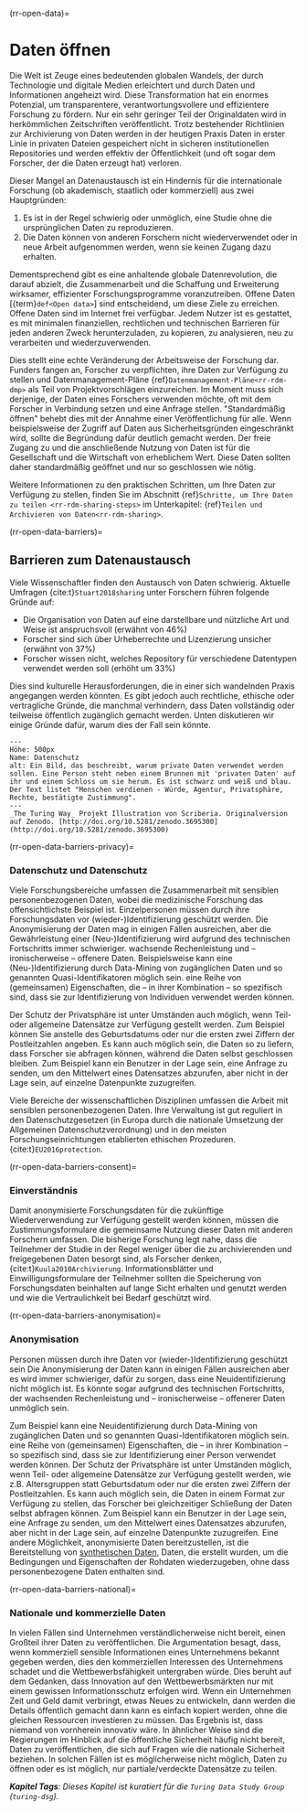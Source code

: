 (rr-open-data)=
# Daten öffnen

Die Welt ist Zeuge eines bedeutenden globalen Wandels, der durch Technologie und digitale Medien erleichtert und durch Daten und Informationen angeheizt wird. Diese Transformation hat ein enormes Potenzial, um transparentere, verantwortungsvollere und effizientere Forschung zu fördern. Nur ein sehr geringer Teil der Originaldaten wird in herkömmlichen Zeitschriften veröffentlicht. Trotz bestehender Richtlinien zur Archivierung von Daten werden in der heutigen Praxis Daten in erster Linie in privaten Dateien gespeichert nicht in sicheren institutionellen Repositories und werden effektiv der Öffentlichkeit (und oft sogar dem Forscher, der die Daten erzeugt hat) verloren.

Dieser Mangel an Datenaustausch ist ein Hindernis für die internationale Forschung (ob akademisch, staatlich oder kommerziell) aus zwei Hauptgründen:

1. Es ist in der Regel schwierig oder unmöglich, eine Studie ohne die ursprünglichen Daten zu reproduzieren.
2. Die Daten können von anderen Forschern nicht wiederverwendet oder in neue Arbeit aufgenommen werden, wenn sie keinen Zugang dazu erhalten.

Dementsprechend gibt es eine anhaltende globale Datenrevolution, die darauf abzielt, die Zusammenarbeit und die Schaffung und Erweiterung wirksamer, effizienter Forschungsprogramme voranzutreiben. Offene Daten [{term}`def<Open data>`] sind entscheidend, um diese Ziele zu erreichen. Offene Daten sind im Internet frei verfügbar. Jedem Nutzer ist es gestattet, es mit minimalen finanziellen, rechtlichen und technischen Barrieren für jeden anderen Zweck herunterzuladen, zu kopieren, zu analysieren, neu zu verarbeiten und wiederzuverwenden.

Dies stellt eine echte Veränderung der Arbeitsweise der Forschung dar. Funders fangen an, Forscher zu verpflichten, ihre Daten zur Verfügung zu stellen und Datenmanagement-Pläne {ref}`Datenmanagement-Pläne<rr-rdm-dmp>` als Teil von Projektvorschlägen einzureichen. Im Moment muss sich derjenige, der Daten eines Forschers verwenden möchte, oft mit dem Forscher in Verbindung setzen und eine Anfrage stellen. "Standardmäßig öffnen" behebt dies mit der Annahme einer Veröffentlichung für alle. Wenn beispielsweise der Zugriff auf Daten aus Sicherheitsgründen eingeschränkt wird, sollte die Begründung dafür deutlich gemacht werden. Der freie Zugang zu und die anschließende Nutzung von Daten ist für die Gesellschaft und die Wirtschaft von erheblichem Wert. Diese Daten sollten daher standardmäßig geöffnet und nur so geschlossen wie nötig.

Weitere Informationen zu den praktischen Schritten, um Ihre Daten zur Verfügung zu stellen, finden Sie im Abschnitt {ref}`Schritte, um Ihre Daten zu teilen <rr-rdm-sharing-steps>` im Unterkapitel: {ref}`Teilen und Archivieren von Daten<rr-rdm-sharing>`.

(rr-open-data-barriers)=
## Barrieren zum Datenaustausch
Viele Wissenschaftler finden den Austausch von Daten schwierig. Aktuelle Umfragen {cite:t}`Stuart2018sharing` unter Forschern führen folgende Gründe auf:

- Die Organisation von Daten auf eine darstellbare und nützliche Art und Weise ist anspruchsvoll (erwähnt von 46%)
- Forscher sind sich über Urheberrechte und Lizenzierung unsicher (erwähnt von 37%)
- Forscher wissen nicht, welches Repository für verschiedene Datentypen verwendet werden soll (erhöht um 33%)

Dies sind kulturelle Herausforderungen, die in einer sich wandelnden Praxis angegangen werden könnten. Es gibt jedoch auch rechtliche, ethische oder vertragliche Gründe, die manchmal verhindern, dass Daten vollständig oder teilweise öffentlich zugänglich gemacht werden. Unten diskutieren wir einige Gründe dafür, warum dies der Fall sein könnte.

```{figure} ../../figures/data-privacy.jpg
---
Höhe: 500px
Name: Datenschutz
alt: Ein Bild, das beschreibt, warum private Daten verwendet werden sollen. Eine Person steht neben einem Brunnen mit 'privaten Daten' auf ihr und einem Schloss um sie herum. Es ist schwarz und weiß und blau. Der Text listet "Menschen verdienen - Würde, Agentur, Privatsphäre, Rechte, bestätigte Zustimmung".
---
_The Turing Way_ Projekt Illustration von Scriberia. Originalversion auf Zenodo. [http://doi.org/10.5281/zenodo.3695300](http://doi.org/10.5281/zenodo.3695300)
```

(rr-open-data-barriers-privacy)=
### Datenschutz und Datenschutz

Viele Forschungsbereiche umfassen die Zusammenarbeit mit sensiblen personenbezogenen Daten, wobei die medizinische Forschung das offensichtlichste Beispiel ist. Einzelpersonen müssen durch ihre Forschungsdaten vor (wieder-)Identifizierung geschützt werden. Die Anonymisierung der Daten mag in einigen Fällen ausreichen, aber die Gewährleistung einer (Neu-)Identifizierung wird aufgrund des technischen Fortschritts immer schwieriger. wachsende Rechenleistung und – ironischerweise – offenere Daten. Beispielsweise kann eine (Neu-)Identifizierung durch Data-Mining von zugänglichen Daten und so genannten Quasi-Identifikatoren möglich sein. eine Reihe von (gemeinsamen) Eigenschaften, die – in ihrer Kombination – so spezifisch sind, dass sie zur Identifizierung von Individuen verwendet werden können.

Der Schutz der Privatsphäre ist unter Umständen auch möglich, wenn Teil- oder allgemeine Datensätze zur Verfügung gestellt werden. Zum Beispiel können Sie anstelle des Geburtsdatums oder nur die ersten zwei Ziffern der Postleitzahlen angeben. Es kann auch möglich sein, die Daten so zu liefern, dass Forscher sie abfragen können, während die Daten selbst geschlossen bleiben. Zum Beispiel kann ein Benutzer in der Lage sein, eine Anfrage zu senden, um den Mittelwert eines Datensatzes abzurufen, aber nicht in der Lage sein, auf einzelne Datenpunkte zuzugreifen.

Viele Bereiche der wissenschaftlichen Disziplinen umfassen die Arbeit mit sensiblen personenbezogenen Daten. Ihre Verwaltung ist gut reguliert in den Datenschutzgesetzen (in Europa durch die nationale Umsetzung der Allgemeinen Datenschutzverordnung) und in den meisten Forschungseinrichtungen etablierten ethischen Prozeduren. {cite:t}`EU2016protection`.

(rr-open-data-barriers-consent)=
### Einverständnis

Damit anonymisierte Forschungsdaten für die zukünftige Wiederverwendung zur Verfügung gestellt werden können, müssen die Zustimmungsformulare die gemeinsame Nutzung dieser Daten mit anderen Forschern umfassen. Die bisherige Forschung legt nahe, dass die Teilnehmer der Studie in der Regel weniger über die zu archivierenden und freigegebenen Daten besorgt sind, als Forscher denken, {cite:t}`Kuula2010Archivierung`. Informationsblätter und Einwilligungsformulare der Teilnehmer sollten die Speicherung von Forschungsdaten beinhalten auf lange Sicht erhalten und genutzt werden und wie die Vertraulichkeit bei Bedarf geschützt wird.

(rr-open-data-barriers-anonymisation)=
### Anonymisation

Personen müssen durch ihre Daten vor (wieder-)Identifizierung geschützt sein Die Anonymisierung der Daten kann in einigen Fällen ausreichen aber es wird immer schwieriger, dafür zu sorgen, dass eine Neuidentifizierung nicht möglich ist. Es könnte sogar aufgrund des technischen Fortschritts, der wachsenden Rechenleistung und – ironischerweise – offenerer Daten unmöglich sein.

Zum Beispiel kann eine Neuidentifizierung durch Data-Mining von zugänglichen Daten und so genannten Quasi-Identifikatoren möglich sein. eine Reihe von (gemeinsamen) Eigenschaften, die – in ihrer Kombination – so spezifisch sind, dass sie zur Identifizierung einer Person verwendet werden können. Der Schutz der Privatsphäre ist unter Umständen möglich, wenn Teil- oder allgemeine Datensätze zur Verfügung gestellt werden, wie z.B. Altersgruppen statt Geburtsdatum oder nur die ersten zwei Ziffern der Postleitzahlen. Es kann auch möglich sein, die Daten in einem Format zur Verfügung zu stellen, das Forscher bei gleichzeitiger Schließung der Daten selbst abfragen können. Zum Beispiel kann ein Benutzer in der Lage sein, eine Anfrage zu senden, um den Mittelwert eines Datensatzes abzurufen, aber nicht in der Lage sein, auf einzelne Datenpunkte zuzugreifen. Eine andere Möglichkeit, anonymisierte Daten bereitzustellen, ist die Bereitstellung von [synthetischen Daten](https://en.wikipedia.org/wiki/Synthetic_data), Daten, die erstellt wurden, um die Bedingungen und Eigenschaften der Rohdaten wiederzugeben, ohne dass personenbezogene Daten enthalten sind.

(rr-open-data-barriers-national)=
### Nationale und kommerzielle Daten

In vielen Fällen sind Unternehmen verständlicherweise nicht bereit, einen Großteil ihrer Daten zu veröffentlichen. Die Argumentation besagt, dass, wenn kommerziell sensible Informationen eines Unternehmens bekannt gegeben werden, dies den kommerziellen Interessen des Unternehmens schadet und die Wettbewerbsfähigkeit untergraben würde. Dies beruht auf dem Gedanken, dass Innovation auf den Wettbewerbsmärkten nur mit einem gewissen Informationsschutz erfolgen wird. Wenn ein Unternehmen Zeit und Geld damit verbringt, etwas Neues zu entwickeln, dann werden die Details öffentlich gemacht dann kann es einfach kopiert werden, ohne die gleichen Ressourcen investieren zu müssen. Das Ergebnis ist, dass niemand von vornherein innovativ wäre. In ähnlicher Weise sind die Regierungen im Hinblick auf die öffentliche Sicherheit häufig nicht bereit, Daten zu veröffentlichen, die sich auf Fragen wie die nationale Sicherheit beziehen. In solchen Fällen ist es möglicherweise nicht möglich, Daten zu öffnen oder es ist möglich, nur partiale/verdeckte Datensätze zu teilen.

***Kapitel Tags**: Dieses Kapitel ist kuratiert für die `Turing Data Study Group` (`turing-dsg`).*

